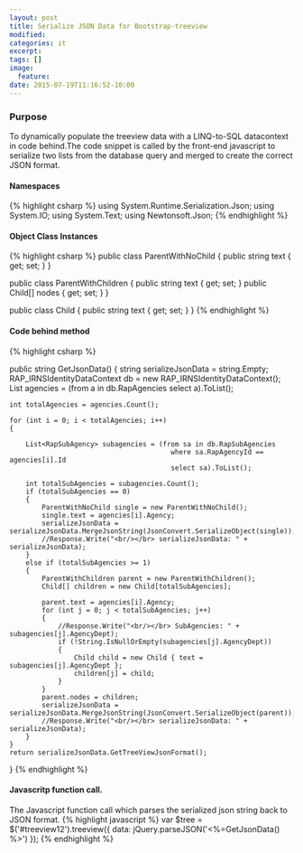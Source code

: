 ```yaml
---
layout: post
title: Serialize JSON Data for Bootstrap-treeview
modified:
categories: it
excerpt:
tags: []
image:
  feature:
date: 2015-07-19T11:16:52-10:00
---
```



### Purpose
To dynamically populate the treeview data with a LINQ-to-SQL datacontext in code behind.The code snippet is called by the front-end javascript to serialize two lists from the database query and merged to create the correct JSON format.

#### Namespaces
{% highlight csharp %}
using System.Runtime.Serialization.Json;
using System.IO;
using System.Text;
using Newtonsoft.Json;
{% endhighlight %}

#### Object Class Instances
{% highlight csharp %}
public class ParentWithNoChild
{
    public string text { get; set; }
}

public class ParentWithChildren
{
    public string text { get; set; }
    public Child[] nodes { get; set; }
}

public class Child
{
    public string text { get; set; }
}
{% endhighlight %}

#### Code behind method
{% highlight csharp %}

public string GetJsonData()
{
    string serializeJsonData = string.Empty;  
    RAP_IRNSIdentityDataContext db = new RAP_IRNSIdentityDataContext();
    List<RapAgency> agencies = (from a in db.RapAgencies
                                select a).ToList();

    int totalAgencies = agencies.Count();

    for (int i = 0; i < totalAgencies; i++)
    {

        List<RapSubAgency> subagencies = (from sa in db.RapSubAgencies
                                            where sa.RapAgencyId == agencies[i].Id
                                            select sa).ToList();

        int totalSubAgencies = subagencies.Count();
        if (totalSubAgencies == 0)
        {
            ParentWithNoChild single = new ParentWithNoChild();
            single.text = agencies[i].Agency;
            serializeJsonData = serializeJsonData.MergeJsonString(JsonConvert.SerializeObject(single));
            //Response.Write("<br/></br> serializeJsonData: " + serializeJsonData);
        }
        else if (totalSubAgencies >= 1)
        {
            ParentWithChildren parent = new ParentWithChildren();
            Child[] children = new Child[totalSubAgencies];

            parent.text = agencies[i].Agency;
            for (int j = 0; j < totalSubAgencies; j++)
            {
                //Response.Write("<br/></br> SubAgencies: " + subagencies[j].AgencyDept);
                if (!String.IsNullOrEmpty(subagencies[j].AgencyDept))
                {
                    Child child = new Child { text = subagencies[j].AgencyDept };
                    children[j] = child;
                }
            }
            parent.nodes = children;
            serializeJsonData = serializeJsonData.MergeJsonString(JsonConvert.SerializeObject(parent));
            //Response.Write("<br/></br> serializeJsonData: " + serializeJsonData);
        }
    }
    return serializeJsonData.GetTreeViewJsonFormat();
}
{% endhighlight %}

#### Javascritp function call.
The Javascript function call which parses the serialized json string back to JSON format.
{% highlight javascript %}
var $tree = $('#treeview12').treeview({
                data: jQuery.parseJSON('<%=GetJsonData() %>')
            });
{% endhighlight %}